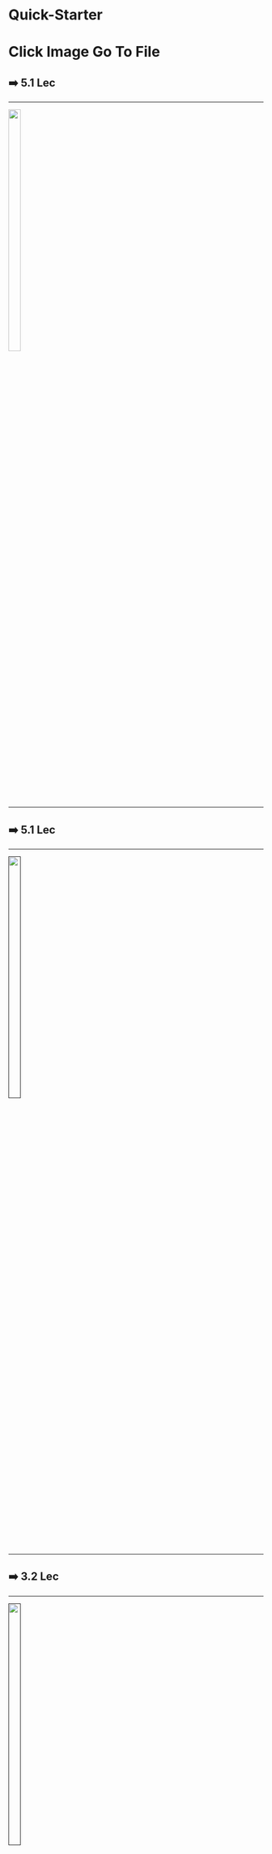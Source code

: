 # Quick-Starter
<h1>Click Image Go To File</h1>
<h2>➡️ 5.1 Lec</h2>

<hr>
<p>
  <a href ="https://github.com/Prafulpatnecha/my_rwn/tree/main/lib">
  <img src="https://github.com/Prafulpatnecha/my_rwn/assets/144161200/3dc1ebd7-89aa-4525-b312-63d18e767f68" width="22%" Height="35%">
  </a>
  </p>
<hr>
<h2>➡️ 5.1 Lec</h2>
 
<hr>
<p>
  <a href ="">
  <img src="https://github.com/Prafulpatnecha/Quick-Starter/assets/144161200/a70fef7a-5dfc-4734-8a5b-1d0db56d466f" width="22%" Height="35%">
  </a>
  </p>
<hr>
<h2>➡️ 3.2 Lec</h2>

<hr>
<p>
  <a href ="">
  <img src="https://github.com/Prafulpatnecha/Quick-Starter/assets/144161200/ee4a651a-f1ff-4a2c-b471-91afefe02d29" width="22%" Height="35%">
  </a>
  </p>
<hr>
<h2>➡️ 3.1 Lec</h2>

<hr>

<p>
  <a href ="https://github.com/Prafulpatnecha/anatomy_flutter_first">
  <img src="https://github.com/Prafulpatnecha/Quick-Starter/assets/144161200/7ceede86-8584-4b44-bf0f-18eb8438c28e" width="22%" Height="35%">
  </a>
  </p>
<hr>
<hr>
<h2>➡️Quick-Starter1.1  Lec</h2>
<hr>
<p>
  <a href ="">
  <img src="https://github.com/Prafulpatnecha/Quick-Starter/assets/144161200/0e657a85-1749-4089-81ff-2b8318651038" width="22%" Height="35%">
  </a>
  </p>
<hr>

<h2>➡️ Quick-Starter1.2 Lec</h2>
<hr>
<p>
  <a href ="">
  <img src="https://github.com/Prafulpatnecha/Quick-Starter/assets/144161200/eeeb43a2-d031-4d28-b1d0-2eb9e2d69bdb" width="22%" Height="35%">
  </a>
  </p>
<hr>

<h2>➡️ Quick-Starter2 Lec</h2>
<hr>
<p>
  <a href ="">
  <img src="https://github.com/Prafulpatnecha/Quick-Starter/assets/144161200/142973f7-863f-4f92-a87c-280dc397b445" width="22%" Height="35%">
  </a>
  </p>
<hr>

<h2>➡️ Quick-Starter3 Lec</h2>
<hr>
<p>
  <a href ="">
  <img src="https://github.com/Prafulpatnecha/Quick-Starter/assets/144161200/ebf781a9-b584-4365-b054-f8fe4086d493" width="22%" Height="35%">
  </a>
  </p>
<hr>
